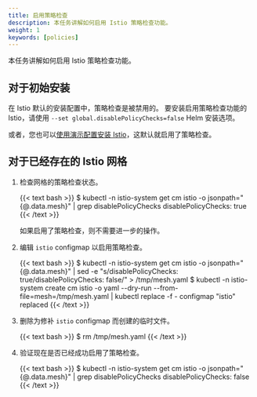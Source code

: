```yaml
---
title: 启用策略检查
description: 本任务讲解如何启用 Istio 策略检查功能。
weight: 1
keywords: [policies]
---
```


本任务讲解如何启用 Istio 策略检查功能。

## 对于初始安装

在 Istio 默认的安装配置中，策略检查是被禁用的。
要安装启用策略检查功能的 Istio，请使用 `--set global.disablePolicyChecks=false` Helm 安装选项。

或者，您也可以[使用演示配置安装 Istio](/docs/setup/kubernetes/install/kubernetes/)，这默认就启用了策略检查。

## 对于已经存在的 Istio 网格

1. 检查网格的策略检查状态。

    {{< text bash >}}
    $ kubectl -n istio-system get cm istio -o jsonpath="{@.data.mesh}" | grep disablePolicyChecks
    disablePolicyChecks: true
    {{< /text >}}

    如果启用了策略检查，则不需要进一步的操作。

1. 编辑 `istio` configmap 以启用策略检查。

    {{< text bash >}}
    $ kubectl -n istio-system get cm istio -o jsonpath="{@.data.mesh}" | sed -e "s/disablePolicyChecks: true/disablePolicyChecks: false/" > /tmp/mesh.yaml
    $ kubectl -n istio-system create cm istio -o yaml --dry-run --from-file=mesh=/tmp/mesh.yaml | kubectl replace -f -
    configmap "istio" replaced
    {{< /text >}}

1. 删除为修补 `istio` configmap 而创建的临时文件。

    {{< text bash >}}
    $ rm /tmp/mesh.yaml
    {{< /text >}}

1. 验证现在是否已经成功启用了策略检查。

    {{< text bash >}}
    $ kubectl -n istio-system get cm istio -o jsonpath="{@.data.mesh}" | grep disablePolicyChecks
    disablePolicyChecks: false
    {{< /text >}}
